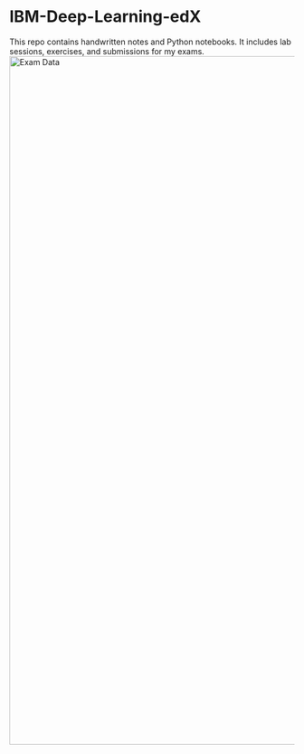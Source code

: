 # IBM-Deep-Learning-edX

This repo contains handwritten notes and Python notebooks. It includes lab sessions, exercises, and submissions for my exams.
<img width="1217" alt="Exam Data" src="https://github.com/ardizio/IBM-Deep-Learning-edX/assets/64737793/2201a196-2104-4193-b9f6-5cc9461df05a">
